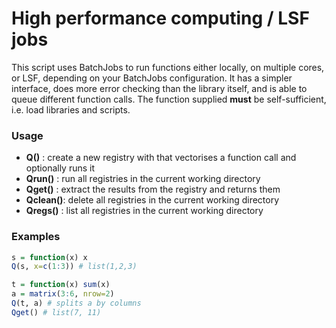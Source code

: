High performance computing / LSF jobs
=====================================

This script uses BatchJobs to run functions either locally, on multiple cores, or LSF,
depending on your BatchJobs configuration. It has a simpler interface, does more error
checking than the library itself, and is able to queue different function calls. The
function supplied **must** be self-sufficient, i.e. load libraries and scripts.

### Usage

 * **Q()**     : create a new registry with that vectorises a function call and optionally runs it
 * **Qrun()**  : run all registries in the current working directory
 * **Qget()**  : extract the results from the registry and returns them
 * **Qclean()**: delete all registries in the current working directory
 * **Qregs()** : list all registries in the current working directory

### Examples

```r
s = function(x) x
Q(s, x=c(1:3)) # list(1,2,3)
```

```r
t = function(x) sum(x)
a = matrix(3:6, nrow=2)
Q(t, a) # splits a by columns
Qget() # list(7, 11)
```
